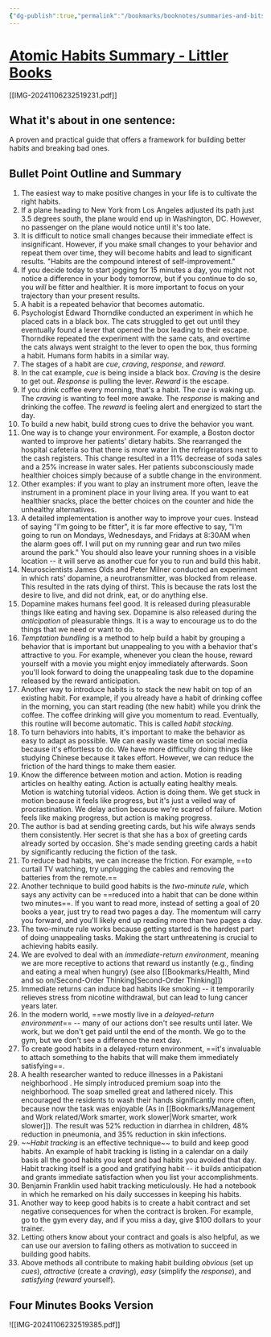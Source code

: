 ```yaml
---
{"dg-publish":true,"permalink":"/bookmarks/booknotes/summaries-and-bits/atomic-habits/","tags":["behavior","bestpractices","books","habits","mind","psychology","things"]}
---
```



# [Atomic Habits Summary - Littler Books](https://littlerbooks.com/summary/atomic-habits)

[[IMG-20241106232519231.pdf]]

## What it's about in one sentence:

A proven and practical guide that offers a framework for building better habits and breaking bad ones.

## Bullet Point Outline and Summary

1. The easiest way to make positive changes in your life is to cultivate the right habits.
2. If a plane heading to New York from Los Angeles adjusted its path just 3.5 degrees south, the plane would end up in Washington, DC. However, no passenger on the plane would notice until it's too late.
3. It is difficult to notice small changes because their immediate effect is insignificant. However, if you make small changes to your behavior and repeat them over time, they will become habits and lead to significant results. "Habits are the compound interest of self-improvement."
4. If you decide today to start jogging for 15 minutes a day, you might not notice a difference in your body tomorrow, but if you continue to do so, you _will_ be fitter and healthier. It is more important to focus on your trajectory than your present results.
5. A habit is a repeated behavior that becomes automatic.
6. Psychologist Edward Thorndike conducted an experiment in which he placed cats in a black box. The cats struggled to get out until they eventually found a lever that opened the box leading to their escape. Thorndike repeated the experiment with the same cats, and overtime the cats always went straight to the lever to open the box, thus forming a habit. Humans form habits in a similar way.
7. The stages of a habit are _cue_, _craving_, _response_, and _reward_.
8. In the cat example, _cue_ is being inside a black box. _Craving_ is the desire to get out. _Response_ is pulling the lever. _Reward_ is the escape.
9. If you drink coffee every morning, that's a habit. The _cue_ is waking up. The _craving_ is wanting to feel more awake. The _response_ is making and drinking the coffee. The _reward_ is feeling alert and energized to start the day.
10. To build a new habit, build strong cues to drive the behavior you want.
11. One way is to change your environment. For example, a Boston doctor wanted to improve her patients' dietary habits. She rearranged the hospital cafeteria so that there is more water in the refrigerators next to the cash registers. This change resulted in a 11% decrease of soda sales and a 25% increase in water sales. Her patients subconsciously made healthier choices simply because of a subtle change in the environment.
12. Other examples: if you want to play an instrument more often, leave the instrument in a prominent place in your living area. If you want to eat healthier snacks, place the better choices on the counter and hide the unhealthy alternatives.
13. A detailed implementation is another way to improve your cues. Instead of saying "I'm going to be fitter", it is far more effective to say, "I'm going to run on Mondays, Wednesdays, and Fridays at 8:30AM when the alarm goes off. I will put on my running gear and run two miles around the park." You should also leave your running shoes in a visible location -- it will serve as another cue for you to run and build this habit.
14. Neuroscientists James Olds and Peter Milner conducted an experiment in which rats' dopamine, a neurotransmitter, was blocked from release. This resulted in the rats dying of thirst. This is because the rats lost the desire to live, and did not drink, eat, or do anything else.
15. Dopamine makes humans feel good. It is released during pleasurable things like eating and having sex. Dopamine is also released during the _anticipation_ of pleasurable things. It is a way to encourage us to do the things that we need or want to do.
16. _Temptation bundling_ is a method to help build a habit by grouping a behavior that is important but unappealing to you with a behavior that's attractive to you. For example, whenever you clean the house, reward yourself with a movie you might enjoy immediately afterwards. Soon you'll look forward to doing the unappealing task due to the dopamine released by the reward anticipation.
17. Another way to introduce habits is to stack the new habit on top of an existing habit. For example, if you already have a habit of drinking coffee in the morning, you can start reading (the new habit) while you drink the coffee. The coffee drinking will give you momentum to read. Eventually, this routine will become automatic. This is called _habit stacking_.
18. To turn behaviors into habits, it's important to make the behavior as easy to adapt as possible. We can easily waste time on social media because it's effortless to do. We have more difficulty doing things like studying Chinese because it takes effort. However, we can reduce the friction of the hard things to make them easier.
19. Know the difference between motion and action. Motion is reading articles on healthy eating. Action is actually eating healthy meals. Motion is watching tutorial videos. Action is doing them. We get stuck in motion because it feels like progress, but it's just a veiled way of procrastination. We delay action because we're scared of failure. Motion feels like making progress, but action is making progress.
20. The author is bad at sending greeting cards, but his wife always sends them consistently. Her secret is that she has a box of greeting cards already sorted by occasion. She's made sending greeting cards a habit by significantly reducing the fiction of the task.
21. To reduce bad habits, we can increase the friction. For example, ==to curtail TV watching, try unplugging the cables and removing the batteries from the remote.==
22. Another technique to build good habits is the _two-minute rule_, which says any activity can be ==reduced into a habit that can be done within two minutes==. If you want to read more, instead of setting a goal of 20 books a year, just try to read two pages a day. The momentum will carry you forward, and you'll likely end up reading more than two pages a day.
23. The two-minute rule works because getting started is the hardest part of doing unappealing tasks. Making the start unthreatening is crucial to achieving habits easily.
24. We are evolved to deal with an _immediate-return environment_, meaning we are more receptive to actions that reward us instantly (e.g., finding and eating a meal when hungry) (see also [[Bookmarks/Health, Mind and so on/Second-Order Thinking\|Second-Order Thinking]])
25. Immediate returns can induce bad habits like smoking -- it temporarily relieves stress from nicotine withdrawal, but can lead to lung cancer years later.
26. In the modern world, ==we mostly live in a _delayed-return environment_== -- many of our actions don't see results until later. We work, but we don't get paid until the end of the month. We go to the gym, but we don't see a difference the next day.
27. To create good habits in a delayed-return environment, ==it's invaluable to attach something to the habits that will make them immediately satisfying==.
28. A health researcher wanted to reduce illnesses in a Pakistani neighborhood . He simply introduced premium soap into the neighborhood. The soap smelled great and lathered nicely. This encouraged the residents to wash their hands significantly more often, because now the task was enjoyable (As in [[Bookmarks/Management and Work related/Work smarter, work slower\|Work smarter, work slower]]). The result was 52% reduction in diarrhea in children, 48% reduction in pneumonia, and 35% reduction in skin infections.
29. _~~Habit tracking_ is an effective technique~~ to build and keep good habits. An example of habit tracking is listing in a calendar on a daily basis all the good habits you kept and bad habits you avoided that day. Habit tracking itself is a good and gratifying habit -- it builds anticipation and grants immediate satisfaction when you list your accomplishments.
30. Benjamin Franklin used habit tracking meticulously. He had a notebook in which he remarked on his daily successes in keeping his habits.
31. Another way to keep good habits is to create a habit contract and set negative consequences for when the contract is broken. For example, go to the gym every day, and if you miss a day, give $100 dollars to your trainer.
32. Letting others know about your contract and goals is also helpful, as we can use our aversion to failing others as motivation to succeed in building good habits.
33. Above methods all contribute to making habit building _obvious_ (set up _cues_), _attractive_ (create a _craving_), _easy_ (simplify the _response_), and _satisfying_ (_reward_ yourself).

## Four Minutes Books Version

![[IMG-20241106232519385.pdf]]
